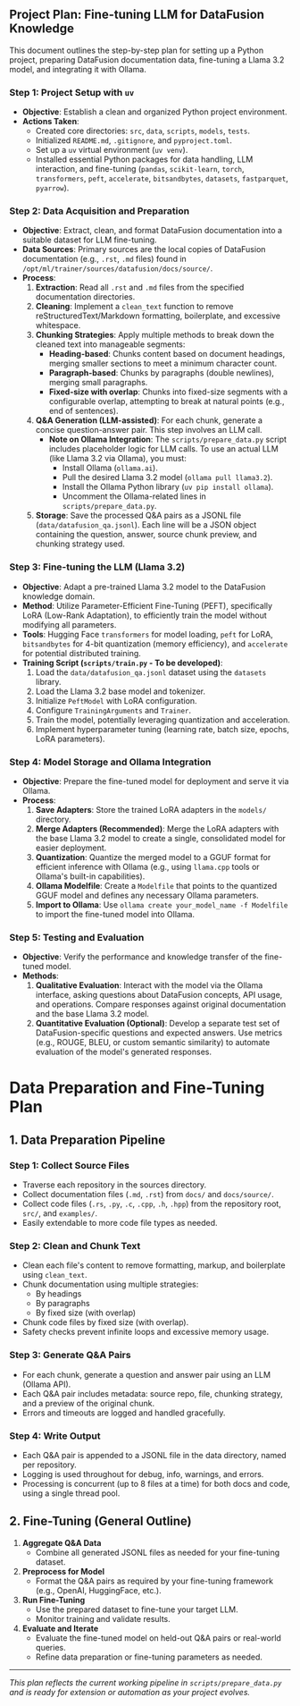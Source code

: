 ## Project Plan: Fine-tuning LLM for DataFusion Knowledge

This document outlines the step-by-step plan for setting up a Python project, preparing DataFusion documentation data, fine-tuning a Llama 3.2 model, and integrating it with Ollama.

### Step 1: Project Setup with `uv`

-   **Objective**: Establish a clean and organized Python project environment.
-   **Actions Taken**:
    -   Created core directories: `src`, `data`, `scripts`, `models`, `tests`.
    -   Initialized `README.md`, `.gitignore`, and `pyproject.toml`.
    -   Set up a `uv` virtual environment (`uv venv`).
    -   Installed essential Python packages for data handling, LLM interaction, and fine-tuning (`pandas`, `scikit-learn`, `torch`, `transformers`, `peft`, `accelerate`, `bitsandbytes`, `datasets`, `fastparquet`, `pyarrow`).

### Step 2: Data Acquisition and Preparation

-   **Objective**: Extract, clean, and format DataFusion documentation into a suitable dataset for LLM fine-tuning.
-   **Data Sources**: Primary sources are the local copies of DataFusion documentation (e.g., `.rst`, `.md` files) found in `/opt/ml/trainer/sources/datafusion/docs/source/`.
-   **Process**:
    1.  **Extraction**: Read all `.rst` and `.md` files from the specified documentation directories.
    2.  **Cleaning**: Implement a `clean_text` function to remove reStructuredText/Markdown formatting, boilerplate, and excessive whitespace.
    3.  **Chunking Strategies**: Apply multiple methods to break down the cleaned text into manageable segments:
        *   **Heading-based**: Chunks content based on document headings, merging smaller sections to meet a minimum character count.
        *   **Paragraph-based**: Chunks by paragraphs (double newlines), merging small paragraphs.
        *   **Fixed-size with overlap**: Chunks into fixed-size segments with a configurable overlap, attempting to break at natural points (e.g., end of sentences).
    4.  **Q&A Generation (LLM-assisted)**: For each chunk, generate a concise question-answer pair. This step involves an LLM call.
        *   **Note on Ollama Integration**: The `scripts/prepare_data.py` script includes placeholder logic for LLM calls. To use an actual LLM (like Llama 3.2 via Ollama), you must:
            *   Install Ollama (`ollama.ai`).
            *   Pull the desired Llama 3.2 model (`ollama pull llama3.2`).
            *   Install the Ollama Python library (`uv pip install ollama`).
            *   Uncomment the Ollama-related lines in `scripts/prepare_data.py`.
    5.  **Storage**: Save the processed Q&A pairs as a JSONL file (`data/datafusion_qa.jsonl`). Each line will be a JSON object containing the question, answer, source chunk preview, and chunking strategy used.

### Step 3: Fine-tuning the LLM (Llama 3.2)

-   **Objective**: Adapt a pre-trained Llama 3.2 model to the DataFusion knowledge domain.
-   **Method**: Utilize Parameter-Efficient Fine-Tuning (PEFT), specifically LoRA (Low-Rank Adaptation), to efficiently train the model without modifying all parameters.
-   **Tools**: Hugging Face `transformers` for model loading, `peft` for LoRA, `bitsandbytes` for 4-bit quantization (memory efficiency), and `accelerate` for potential distributed training.
-   **Training Script (`scripts/train.py` - To be developed)**:
    1.  Load the `data/datafusion_qa.jsonl` dataset using the `datasets` library.
    2.  Load the Llama 3.2 base model and tokenizer.
    3.  Initialize `PeftModel` with LoRA configuration.
    4.  Configure `TrainingArguments` and `Trainer`.
    5.  Train the model, potentially leveraging quantization and acceleration.
    6.  Implement hyperparameter tuning (learning rate, batch size, epochs, LoRA parameters).

### Step 4: Model Storage and Ollama Integration

-   **Objective**: Prepare the fine-tuned model for deployment and serve it via Ollama.
-   **Process**:
    1.  **Save Adapters**: Store the trained LoRA adapters in the `models/` directory.
    2.  **Merge Adapters (Recommended)**: Merge the LoRA adapters with the base Llama 3.2 model to create a single, consolidated model for easier deployment.
    3.  **Quantization**: Quantize the merged model to a GGUF format for efficient inference with Ollama (e.g., using `llama.cpp` tools or Ollama's built-in capabilities).
    4.  **Ollama Modelfile**: Create a `Modelfile` that points to the quantized GGUF model and defines any necessary Ollama parameters.
    5.  **Import to Ollama**: Use `ollama create your_model_name -f Modelfile` to import the fine-tuned model into Ollama.

### Step 5: Testing and Evaluation

-   **Objective**: Verify the performance and knowledge transfer of the fine-tuned model.
-   **Methods**:
    1.  **Qualitative Evaluation**: Interact with the model via the Ollama interface, asking questions about DataFusion concepts, API usage, and operations. Compare responses against original documentation and the base Llama 3.2 model.
    2.  **Quantitative Evaluation (Optional)**: Develop a separate test set of DataFusion-specific questions and expected answers. Use metrics (e.g., ROUGE, BLEU, or custom semantic similarity) to automate evaluation of the model's generated responses.

# Data Preparation and Fine-Tuning Plan

## 1. Data Preparation Pipeline

### Step 1: Collect Source Files
- Traverse each repository in the sources directory.
- Collect documentation files (`.md`, `.rst`) from `docs/` and `docs/source/`.
- Collect code files (`.rs`, `.py`, `.c`, `.cpp`, `.h`, `.hpp`) from the repository root, `src/`, and `examples/`.
- Easily extendable to more code file types as needed.

### Step 2: Clean and Chunk Text
- Clean each file's content to remove formatting, markup, and boilerplate using `clean_text`.
- Chunk documentation using multiple strategies:
  - By headings
  - By paragraphs
  - By fixed size (with overlap)
- Chunk code files by fixed size (with overlap).
- Safety checks prevent infinite loops and excessive memory usage.

### Step 3: Generate Q&A Pairs
- For each chunk, generate a question and answer pair using an LLM (Ollama API).
- Each Q&A pair includes metadata: source repo, file, chunking strategy, and a preview of the original chunk.
- Errors and timeouts are logged and handled gracefully.

### Step 4: Write Output
- Each Q&A pair is appended to a JSONL file in the data directory, named per repository.
- Logging is used throughout for debug, info, warnings, and errors.
- Processing is concurrent (up to 8 files at a time) for both docs and code, using a single thread pool.

## 2. Fine-Tuning (General Outline)

1. **Aggregate Q&A Data**
   - Combine all generated JSONL files as needed for your fine-tuning dataset.
2. **Preprocess for Model**
   - Format the Q&A pairs as required by your fine-tuning framework (e.g., OpenAI, HuggingFace, etc.).
3. **Run Fine-Tuning**
   - Use the prepared dataset to fine-tune your target LLM.
   - Monitor training and validate results.
4. **Evaluate and Iterate**
   - Evaluate the fine-tuned model on held-out Q&A pairs or real-world queries.
   - Refine data preparation or fine-tuning parameters as needed.

---

*This plan reflects the current working pipeline in `scripts/prepare_data.py` and is ready for extension or automation as your project evolves.*
